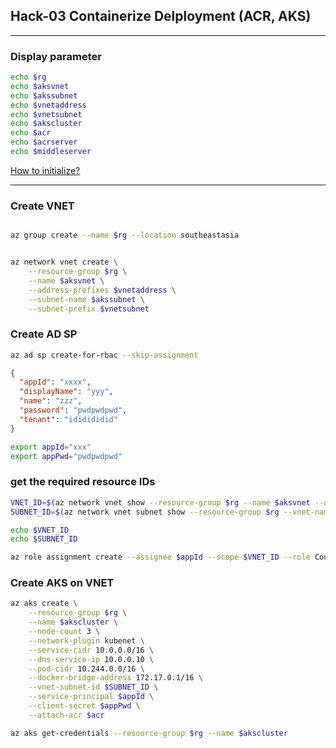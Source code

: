 ## Hack-03 Containerize Delployment (ACR, AKS)
---
### Display parameter

```bash
echo $rg
echo $aksvnet
echo $akssubnet
echo $vnetaddress
echo $vnetsubnet
echo $akscluster
echo $acr
echo $acrserver
echo $middleserver
```
[How to initialize?](https://github.com/SmithMMTK/DevOpsHack/blob/master/Hack-01.md#prepare-environment-parameter)

--- 

### Create VNET
```bash

az group create --name $rg --location southeastasia


az network vnet create \
    --resource-group $rg \
    --name $aksvnet \
    --address-prefixes $vnetaddress \
    --subnet-name $akssubnet \
    --subnet-prefix $vnetsubnet

```

### Create AD SP 
```bash
az ad sp create-for-rbac --skip-assignment

```

```json
{
  "appId": "xxxx",
  "displayName": "yyy",
  "name": "zzz",
  "password": "pwdpwdpwd",
  "tenant": "ididididid"
}
```

```bash
export appId="xxx"
export appPwd="pwdpwdpwd"
```


### get the required resource IDs

```bash
VNET_ID=$(az network vnet show --resource-group $rg --name $aksvnet --query id -o tsv)
SUBNET_ID=$(az network vnet subnet show --resource-group $rg --vnet-name $aksvnet --name $akssubnet --query id -o tsv)

echo $VNET_ID
echo $SUBNET_ID

az role assignment create --assignee $appId --scope $VNET_ID --role Contributor
```

### Create AKS on VNET

```bash
az aks create \
    --resource-group $rg \
    --name $akscluster \
    --node-count 3 \
    --network-plugin kubenet \
    --service-cidr 10.0.0.0/16 \
    --dns-service-ip 10.0.0.10 \
    --pod-cidr 10.244.0.0/16 \
    --docker-bridge-address 172.17.0.1/16 \
    --vnet-subnet-id $SUBNET_ID \
    --service-principal $appId \
    --client-secret $appPwd \
    --attach-acr $acr

az aks get-credentials --resource-group $rg --name $akscluster

``` 



